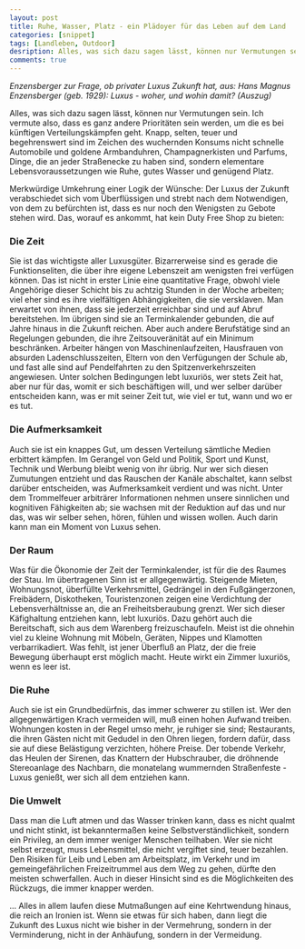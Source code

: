 ```yaml
---
layout: post
title: Ruhe, Wasser, Platz - ein Plädoyer für das Leben auf dem Land
categories: [snippet]
tags: [Landleben, Outdoor]
desription: Alles, was sich dazu sagen lässt, können nur Vermutungen sein. Ich vermute also, dass es ganz andere Prioritäten sein werden, um die es bei künftigen Verteilungskämpfen geht. Knapp, selten, teuer und begehrenswert sind im Zeichen des wuchernden Konsums nicht schnelle Automobile und goldene Armbanduhren, Champagnerkisten und Parfums, Dinge, die an jeder Straßenecke zu haben sind, sondern elementare Lebensvoraussetzungen wie Ruhe, gutes Wasser und genügend Platz. Merkwürdige Umkehrung einer Logik der Wünsche: Der Luxus der Zukunft verabschiedet sich vom Überflüssigen und strebt nach dem Notwendigen, von dem zu befürchten ist, dass es nur noch den Wenigsten zu Gebote stehen wird. Das, worauf es ankommt, hat kein Duty Free Shop zu bieten.
comments: true
---
```


_Enzensberger zur Frage, ob privater Luxus Zukunft hat, aus: Hans Magnus Enzensberger (geb. 1929): Luxus - woher, und wohin damit? (Auszug)_

Alles, was sich dazu sagen lässt, können nur Vermutungen sein. Ich vermute also, dass es ganz andere Prioritäten sein werden, um die es bei künftigen Verteilungskämpfen geht. Knapp, selten, teuer und begehrenswert sind im Zeichen des wuchernden Konsums nicht schnelle Automobile und goldene Armbanduhren, Champagnerkisten und Parfums, Dinge, die an jeder Straßenecke zu haben sind, sondern elementare Lebensvoraussetzungen wie Ruhe, gutes Wasser und genügend Platz.

Merkwürdige Umkehrung einer Logik der Wünsche: Der Luxus der Zukunft verabschiedet sich vom Überflüssigen und strebt nach dem Notwendigen, von dem zu befürchten ist, dass es nur noch den Wenigsten zu Gebote stehen wird. Das, worauf es ankommt, hat kein Duty Free Shop zu bieten:

### Die Zeit

Sie ist das wichtigste aller Luxusgüter. Bizarrerweise sind es gerade die Funktionseliten, die über ihre eigene Lebenszeit am wenigsten frei verfügen können. Das ist nicht in erster Linie eine quantitative Frage, obwohl viele Angehörige dieser Schicht bis zu achtzig Stunden in der Woche arbeiten; viel eher sind es ihre vielfältigen Abhängigkeiten, die sie versklaven. Man erwartet von ihnen, dass sie jederzeit erreichbar sind und auf Abruf bereitstehen. Im übrigen sind sie an Terminkalender gebunden, die auf Jahre hinaus in die Zukunft reichen. Aber auch andere Berufstätige sind an Regelungen gebunden, die ihre Zeitsouveränität auf ein Minimum beschränken. Arbeiter hängen von Maschinenlaufzeiten, Hausfrauen von absurden Ladenschlusszeiten, Eltern von den Verfügungen der Schule ab, und fast alle sind auf Pendelfahrten zu den Spitzenverkehrszeiten angewiesen. Unter solchen Bedingungen lebt luxuriös, wer stets Zeit hat, aber nur für das, womit er sich beschäftigen will, und wer selber darüber entscheiden kann, was er mit seiner Zeit tut, wie viel er tut, wann und wo er es tut.

### Die Aufmerksamkeit

Auch sie ist ein knappes Gut, um dessen Verteilung sämtliche Medien erbittert kämpfen. Im Gerangel von Geld und Politik, Sport und Kunst, Technik und Werbung bleibt wenig von ihr übrig. Nur wer sich diesen Zumutungen entzieht und das Rauschen der Kanäle abschaltet, kann selbst darüber entscheiden, was Aufmerksamkeit verdient und was nicht. Unter dem Trommelfeuer arbiträrer Informationen nehmen unsere sinnlichen und kognitiven Fähigkeiten ab; sie wachsen mit der Reduktion auf das und nur das, was wir selber sehen, hören, fühlen und wissen wollen. Auch darin kann man ein Moment von Luxus sehen.

### Der Raum

Was für die Ökonomie der Zeit der Terminkalender, ist für die des Raumes der Stau. Im übertragenen Sinn ist er allgegenwärtig. Steigende Mieten, Wohnungsnot, überfüllte Verkehrsmittel, Gedrängel in den Fußgängerzonen, Freibädern, Diskotheken, Touristenzonen zeigen eine Verdichtung der Lebensverhältnisse an, die an Freiheitsberaubung grenzt. Wer sich dieser Käfighaltung entziehen kann, lebt luxuriös. Dazu gehört auch die Bereitschaft, sich aus dem Warenberg freizuschaufeln. Meist ist die ohnehin viel zu kleine Wohnung mit Möbeln, Geräten, Nippes und Klamotten verbarrikadiert. Was fehlt, ist jener Überfluß an Platz, der die freie Bewegung überhaupt erst möglich macht. Heute wirkt ein Zimmer luxuriös, wenn es leer ist.

### Die Ruhe

Auch sie ist ein Grundbedürfnis, das immer schwerer zu stillen ist. Wer den allgegenwärtigen Krach vermeiden will, muß einen hohen Aufwand treiben. Wohnungen kosten in der Regel umso mehr, je ruhiger sie sind; Restaurants, die ihren Gästen nicht mit Gedudel in den Ohren liegen, fordern dafür, dass sie auf diese Belästigung verzichten, höhere Preise. Der tobende Verkehr, das Heulen der Sirenen, das Knattern der Hubschrauber, die dröhnende Stereoanlage des Nachbarn, die monatelang wummernden Straßenfeste - Luxus genießt, wer sich all dem entziehen kann.

### Die Umwelt

Dass man die Luft atmen und das Wasser trinken kann, dass es nicht qualmt und nicht stinkt, ist bekanntermaßen keine Selbstverständlichkeit, sondern ein Privileg, an dem immer weniger Menschen teilhaben. Wer sie nicht selbst erzeugt, muss Lebensmittel, die nicht vergiftet sind, teuer bezahlen. Den Risiken für Leib und Leben am Arbeitsplatz, im Verkehr und im gemeingefährlichen Freizeitrummel aus dem Weg zu gehen, dürfte den meisten schwerfallen. Auch in dieser Hinsicht sind es die Möglichkeiten des Rückzugs, die immer knapper werden.

... Alles in allem laufen diese Mutmaßungen auf eine Kehrtwendung hinaus, die reich an Ironien ist. Wenn sie etwas für sich haben, dann liegt die Zukunft des Luxus nicht wie bisher in der Vermehrung, sondern in der Verminderung, nicht in der Anhäufung, sondern in der Vermeidung.
